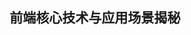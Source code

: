 <!-- github README.md -->

<!-- [电子书](https://ustbhuangyi.github.io/vue-analysis/) -->

<!-- <img src="https://ustbhuangyi.github.io/vue-analysis/assets/mind.png"> -->

<h2 align="center">前端核心技术与应用场景揭秘</h2>
<!-- 
前端技术领域发展迅速，技术体系庞杂，项目开发中，新旧技术杂糅，而各大疑难知识点并没有系统的形成知识地图，导致很难向更深层次发展，这成为了前端工程师进阶路上的一道难关。因此，我计划系统梳理整个开发环境常见的疑难点知识，通过案例、解析、提示进行清晰的解读。该项目不是简单的罗列知识点，我将会以媒体编辑的态度进行缜密筛选、归纳提炼，以开发者的实际经验作为准绳，写出一部精彩的总结性文档，献给大家。

这部文档，将分为上、中、下和附录四部分构成。**上篇**主要梳理前端三大件 `HTML`、`CSS`、`JavaScript` 的各种难点（参考各类经典书籍并结合自己的开发经验）；**中篇**会以对比的方法，对前端技术中的各种相似疑难特性进行深入的分析；**下篇**会深入分析前端相关技术，如 `Vue` 技术栈、`Webpack`、`Babel`、`TypeScript` 等技术的难点和原理；附录部分收录开发中常见的问题以及一些不常用但很重要的知识。

项目已经在[Github](https://github.com/iwujingfeng/The-Secret-of-the-Front-End)开源。愿我们都能在技术路上不再孤单，总结，反思，精进，逐步提升自己的核心技术层次，成为专家级的前端开发工程师，共勉！ -->

home: true

# heroImage: /hero.png

actionText: 马上阅读 →
actionLink: /core/
features:

- title: 上篇-核心技术
  details: 主要梳理前端三大件技术 HTML、CSS、JavaScript 的各种难点（参考各类经典书籍并结合自己的开发经验）。
- title: 中篇-求同存异
  details: 以对比的方法，对前端技术中的各种相似疑难特性进行深入的分析，彻底吃透容易混淆的技术点，拓宽思路。
- title: 下篇-周边技术
  details: 深入分析前端相关技术，如 Vue 技术栈、Webpack、Babel、TypeScript 等技术的难点和原理；
  footer: MIT Licensed | Copyright © 2019-present iwujingfeng

---
